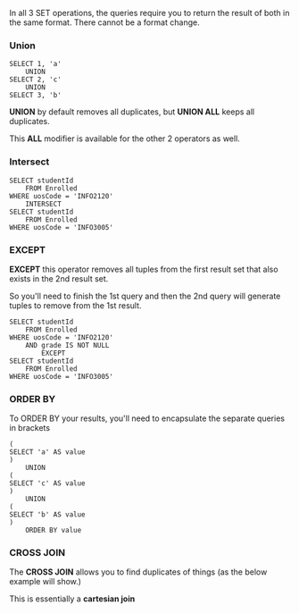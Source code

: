 In all 3 SET operations, the queries require you to return the result of both in the same format. There cannot be a format change.

### Union

```pgsql
SELECT 1, 'a'
    UNION
SELECT 2, 'c'
    UNION
SELECT 3, 'b'
```

__UNION__ by default removes all duplicates, but __UNION ALL__ keeps all duplicates. 

This __ALL__ modifier is available for the other 2 operators as well. 

### Intersect

```pgsql
SELECT studentId
    FROM Enrolled
WHERE uosCode = 'INFO2120'
    INTERSECT
SELECT studentId
    FROM Enrolled
WHERE uosCode = 'INFO3005'
```

### EXCEPT

__EXCEPT__ this operator removes all tuples from the first result set that also exists in the 2nd result set. 

So you'll need to finish the 1st query and then the 2nd query will generate tuples to remove from the 1st result. 

```pgsql
SELECT studentId
    FROM Enrolled
WHERE uosCode = 'INFO2120'
    AND grade IS NOT NULL
        EXCEPT
SELECT studentId
    FROM Enrolled
WHERE uosCode = 'INFO3005'
```

### ORDER BY 

To ORDER BY your results, you'll need to encapsulate the separate queries in brackets

```pgsql
(
SELECT 'a' AS value
)
    UNION
(
SELECT 'c' AS value
)
    UNION
(
SELECT 'b' AS value
)
    ORDER BY value
```

### CROSS JOIN

The __CROSS JOIN__ allows you to find duplicates of things (as the below example will show.)

This is essentially a __cartesian join__ 
